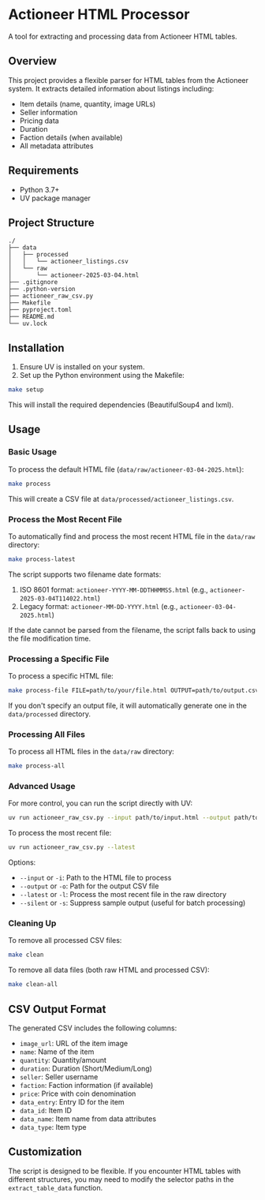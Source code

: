 # Actioneer HTML Processor

A tool for extracting and processing data from Actioneer HTML tables.

## Overview

This project provides a flexible parser for HTML tables from the Actioneer system. It extracts detailed information about listings including:

- Item details (name, quantity, image URLs)
- Seller information
- Pricing data
- Duration
- Faction details (when available)
- All metadata attributes

## Requirements

- Python 3.7+
- UV package manager

## Project Structure

```
./
├── data
│   ├── processed
│   │   └── actioneer_listings.csv
│   └── raw
│       └── actioneer-2025-03-04.html
├── .gitignore
├── .python-version
├── actioneer_raw_csv.py
├── Makefile
├── pyproject.toml
├── README.md
└── uv.lock
```

## Installation

1. Ensure UV is installed on your system.
2. Set up the Python environment using the Makefile:

```bash
make setup
```

This will install the required dependencies (BeautifulSoup4 and lxml).

## Usage

### Basic Usage

To process the default HTML file (`data/raw/actioneer-03-04-2025.html`):

```bash
make process
```

This will create a CSV file at `data/processed/actioneer_listings.csv`.

### Process the Most Recent File

To automatically find and process the most recent HTML file in the `data/raw` directory:

```bash
make process-latest
```

The script supports two filename date formats:

1. ISO 8601 format: `actioneer-YYYY-MM-DDTHHMMSS.html` (e.g., `actioneer-2025-03-04T114022.html`)
2. Legacy format: `actioneer-MM-DD-YYYY.html` (e.g., `actioneer-03-04-2025.html`)

If the date cannot be parsed from the filename, the script falls back to using the file modification time.

### Processing a Specific File

To process a specific HTML file:

```bash
make process-file FILE=path/to/your/file.html OUTPUT=path/to/output.csv
```

If you don't specify an output file, it will automatically generate one in the `data/processed` directory.

### Processing All Files

To process all HTML files in the `data/raw` directory:

```bash
make process-all
```

### Advanced Usage

For more control, you can run the script directly with UV:

```bash
uv run actioneer_raw_csv.py --input path/to/input.html --output path/to/output.csv [--silent]
```

To process the most recent file:

```bash
uv run actioneer_raw_csv.py --latest
```

Options:
- `--input` or `-i`: Path to the HTML file to process
- `--output` or `-o`: Path for the output CSV file
- `--latest` or `-l`: Process the most recent file in the raw directory
- `--silent` or `-s`: Suppress sample output (useful for batch processing)

### Cleaning Up

To remove all processed CSV files:

```bash
make clean
```

To remove all data files (both raw HTML and processed CSV):

```bash
make clean-all
```

## CSV Output Format

The generated CSV includes the following columns:

- `image_url`: URL of the item image
- `name`: Name of the item
- `quantity`: Quantity/amount
- `duration`: Duration (Short/Medium/Long)
- `seller`: Seller username
- `faction`: Faction information (if available)
- `price`: Price with coin denomination
- `data_entry`: Entry ID for the item
- `data_id`: Item ID
- `data_name`: Item name from data attributes
- `data_type`: Item type

## Customization

The script is designed to be flexible. If you encounter HTML tables with different structures, you may need to modify the selector paths in the `extract_table_data` function.
